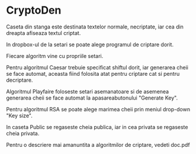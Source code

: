 # CryptoDen
Caseta din stanga este destinata textelor normale, necriptate, iar cea din dreapta afiseaza textul criptat.

In dropbox-ul de la setari se poate alege programul de criptare dorit.

Fiecare algoritm vine cu propriile setari. 

Pentru algoritmul Caesar trebuie specificat shiftul dorit, iar generarea cheii se face automat, aceasta fiind folosita atat pentru criptare cat si pentru decriptare.

Algoritmul Playfaire foloseste setari asemanatoare si de asemenea generarea cheii se face automat la apasareabutonului "Generate Key".

Pentru algoritmul RSA se poate alege marimea cheii prin meniul drop-down "Key size".

In caseta Public se regaseste cheia publica, iar in cea privata se regaseste cheia privata. 

Pentru o descriere mai amanuntita a algoritmilor de criptare, vedeti doc.pdf
